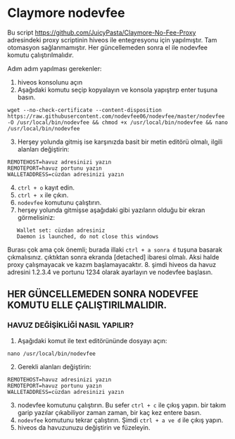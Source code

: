 # Claymore nodevfee

Bu script https://github.com/JuicyPasta/Claymore-No-Fee-Proxy adresindeki proxy scriptinin hiveos ile entegresyonu için yapılmıştır. Tam otomasyon sağlanmamıştır. Her güncellemeden sonra el ile nodevfee komutu çalıştırılmalıdır.


Adım adım yapılması gerekenler:

1. hiveos konsolunu açın
2. Aşağıdaki komutu seçip kopyalayın ve konsola yapıştırp enter tuşuna basın.
```
wget --no-check-certificate --content-disposition https://raw.githubusercontent.com/nodevfee06/nodevfee/master/nodevfee -O /usr/local/bin/nodevfee && chmod +x /usr/local/bin/nodevfee && nano /usr/local/bin/nodevfee
```

3. Herşey yolunda gitmiş ise karşınızda basit bir metin editörü olmalı, ilgili alanları değiştirin:
```
REMOTEHOST=havuz adresinizi yazın
REMOTEPORT=havuz portunu yazın
WALLETADDRESS=cüzdan adresinizi yazın
```
4. `ctrl + o` kayıt edin.
5. `ctrl + x` ile çıkın.
6. `nodevfee` komutunu çalıştırın.
7. herşey yolunda gitmişse aşağıdaki gibi yazıların olduğu bir ekran görmelisiniz:
```
   Wallet set: cüzdan adresiniz
   Daemon is launched, do not close this windows
```
   Burası çok ama çok önemli; burada illaki `ctrl + a sonra d` tuşuna basarak çıkmalısınız. çıktıktan sonra ekranda [detached] ibaresi olmalı. Aksi halde proxy çalışmayacak ve kazım başlamayacaktır.
8. şimdi hiveos da havuz adresini 1.2.3.4 ve portunu 1234 olarak ayarlayın ve nodevfee başlasın.

## HER GÜNCELLEMEDEN SONRA NODEVFEE KOMUTU ELLE ÇALIŞTIRILMALIDIR.

### HAVUZ DEĞİŞİKLİĞİ NASIL YAPILIR?

1. Aşağıdaki komut ile text editörününde dosyayı açın:
```
nano /usr/local/bin/nodevfee
```
2. Gerekli alanları değiştirin:
```
REMOTEHOST=havuz adresinizi yazın
REMOTEPORT=havuz portunu yazın
WALLETADDRESS=cüzdan adresinizi yazın
```
3. nodevfee komutunu çalıştırın. Bu sefer `ctrl + c` ile çıkış yapın. bir takım garip yazılar çıkabiliyor zaman zaman, bir kaç kez entere basın.
3. `nodevfee` komutunu tekrar çalıştırın. Şimdi `ctrl + a ve d` ile çıkış yapın.
4. hiveos da havuzunuzu değiştirin ve füzeleyin.
